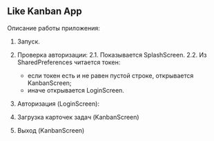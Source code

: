 ## Like Kanban App

Описание работы приложения:
1. Запуск.
2. Проверка авторизации:
   2.1. Показывается SplashScreen.
   2.2. Из SharedPreferences читается токен:
      * если токен есть и не равен пустой строке, открывается KanbanScreen;
      * иначе открывается LoginScreen.
3. Авторизация (LoginScreen):

4. Загрузка карточек задач (KanbanScreen)
5. Выход (KanbanScreen)

